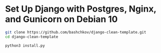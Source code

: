 # Set Up Django with Postgres, Nginx, and Gunicorn on Debian 10

```bash
git clone https://github.com/bashchkov/django-clean-template.git
cd django-clean-template
```

```bash
python3 install.py
```